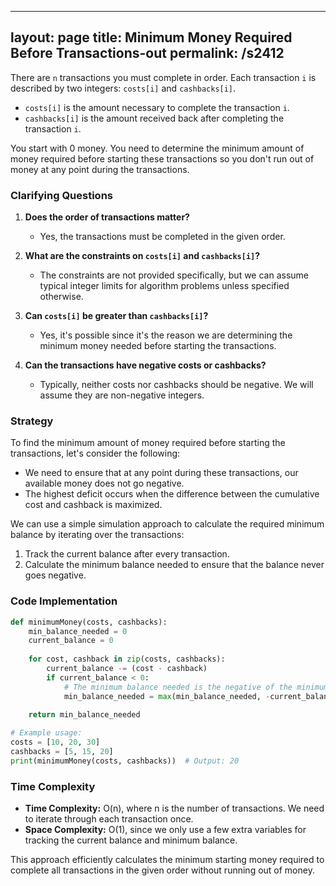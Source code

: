 
---
layout: page
title:  Minimum Money Required Before Transactions-out
permalink: /s2412
---

There are `n` transactions you must complete in order. Each transaction `i` is described by two integers: `costs[i]` and `cashbacks[i]`.

- `costs[i]` is the amount necessary to complete the transaction `i`.
- `cashbacks[i]` is the amount received back after completing the transaction `i`.

You start with 0 money. You need to determine the minimum amount of money required before starting these transactions so you don't run out of money at any point during the transactions.

### Clarifying Questions

1. **Does the order of transactions matter?**
   - Yes, the transactions must be completed in the given order.

2. **What are the constraints on `costs[i]` and `cashbacks[i]`?**
   - The constraints are not provided specifically, but we can assume typical integer limits for algorithm problems unless specified otherwise.

3. **Can `costs[i]` be greater than `cashbacks[i]`?**
   - Yes, it's possible since it's the reason we are determining the minimum money needed before starting the transactions.

4. **Can the transactions have negative costs or cashbacks?**
   - Typically, neither costs nor cashbacks should be negative. We will assume they are non-negative integers.

### Strategy

To find the minimum amount of money required before starting the transactions, let's consider the following:

- We need to ensure that at any point during these transactions, our available money does not go negative.
- The highest deficit occurs when the difference between the cumulative cost and cashback is maximized.

We can use a simple simulation approach to calculate the required minimum balance by iterating over the transactions:

1. Track the current balance after every transaction.
2. Calculate the minimum balance needed to ensure that the balance never goes negative.

### Code Implementation

```python
def minimumMoney(costs, cashbacks):
    min_balance_needed = 0
    current_balance = 0
    
    for cost, cashback in zip(costs, cashbacks):
        current_balance -= (cost - cashback)
        if current_balance < 0:
            # The minimum balance needed is the negative of the minimum current_balance seen so far.
            min_balance_needed = max(min_balance_needed, -current_balance)
            
    return min_balance_needed

# Example usage:
costs = [10, 20, 30]
cashbacks = [5, 15, 20]
print(minimumMoney(costs, cashbacks))  # Output: 20
```

### Time Complexity

- **Time Complexity:** O(n), where n is the number of transactions. We need to iterate through each transaction once.
- **Space Complexity:** O(1), since we only use a few extra variables for tracking the current balance and minimum balance.

This approach efficiently calculates the minimum starting money required to complete all transactions in the given order without running out of money.